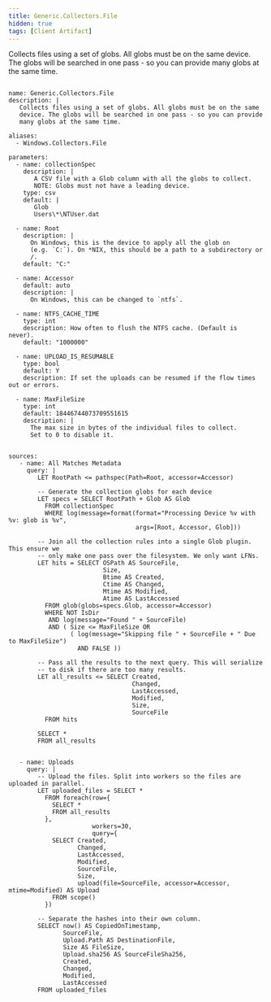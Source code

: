 ```yaml
---
title: Generic.Collectors.File
hidden: true
tags: [Client Artifact]
---
```


Collects files using a set of globs. All globs must be on the same
device. The globs will be searched in one pass - so you can provide
many globs at the same time.


<pre><code class="language-yaml">
name: Generic.Collectors.File
description: |
   Collects files using a set of globs. All globs must be on the same
   device. The globs will be searched in one pass - so you can provide
   many globs at the same time.

aliases:
  - Windows.Collectors.File

parameters:
  - name: collectionSpec
    description: |
       A CSV file with a Glob column with all the globs to collect.
       NOTE: Globs must not have a leading device.
    type: csv
    default: |
       Glob
       Users\*\NTUser.dat

  - name: Root
    description: |
      On Windows, this is the device to apply all the glob on
      (e.g. `C:`). On *NIX, this should be a path to a subdirectory or
      /.
    default: "C:"

  - name: Accessor
    default: auto
    description: |
      On Windows, this can be changed to `ntfs`.

  - name: NTFS_CACHE_TIME
    type: int
    description: How often to flush the NTFS cache. (Default is never).
    default: "1000000"

  - name: UPLOAD_IS_RESUMABLE
    type: bool
    default: Y
    description: If set the uploads can be resumed if the flow times out or errors.

  - name: MaxFileSize
    type: int
    default: 18446744073709551615
    description: |
      The max size in bytes of the individual files to collect.
      Set to 0 to disable it.


sources:
   - name: All Matches Metadata
     query: |
        LET RootPath &lt;= pathspec(Path=Root, accessor=Accessor)

        -- Generate the collection globs for each device
        LET specs = SELECT RootPath + Glob AS Glob
          FROM collectionSpec
          WHERE log(message=format(format="Processing Device %v with %v: glob is %v",
                                   args=[Root, Accessor, Glob]))

        -- Join all the collection rules into a single Glob plugin. This ensure we
        -- only make one pass over the filesystem. We only want LFNs.
        LET hits = SELECT OSPath AS SourceFile,
                          Size,
                          Btime AS Created,
                          Ctime AS Changed,
                          Mtime AS Modified,
                          Atime AS LastAccessed
          FROM glob(globs=specs.Glob, accessor=Accessor)
          WHERE NOT IsDir
           AND log(message="Found " + SourceFile)
           AND ( Size &lt;= MaxFileSize OR
                 ( log(message="Skipping file " + SourceFile + " Due to MaxFileSize")
                   AND FALSE ))

        -- Pass all the results to the next query. This will serialize
        -- to disk if there are too many results.
        LET all_results &lt;= SELECT Created,
                                  Changed,
                                  LastAccessed,
                                  Modified,
                                  Size,
                                  SourceFile
          FROM hits

        SELECT *
        FROM all_results


   - name: Uploads
     query: |
        -- Upload the files. Split into workers so the files are uploaded in parallel.
        LET uploaded_files = SELECT *
          FROM foreach(row={
            SELECT *
            FROM all_results
          },
                       workers=30,
                       query={
            SELECT Created,
                   Changed,
                   LastAccessed,
                   Modified,
                   SourceFile,
                   Size,
                   upload(file=SourceFile, accessor=Accessor, mtime=Modified) AS Upload
            FROM scope()
          })

        -- Separate the hashes into their own column.
        SELECT now() AS CopiedOnTimestamp,
               SourceFile,
               Upload.Path AS DestinationFile,
               Size AS FileSize,
               Upload.sha256 AS SourceFileSha256,
               Created,
               Changed,
               Modified,
               LastAccessed
        FROM uploaded_files

</code></pre>

